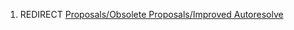 1.  REDIRECT [Proposals/Obsolete Proposals/Improved
    Autoresolve](Proposals/Obsolete_Proposals/Improved_Autoresolve "wikilink")